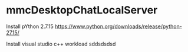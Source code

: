 # mmcDesktopChatLocalServer

Install pYthon 2.7.15
https://www.python.org/downloads/release/python-2715/

Install visual studio c++ workload
sddsdsdsd